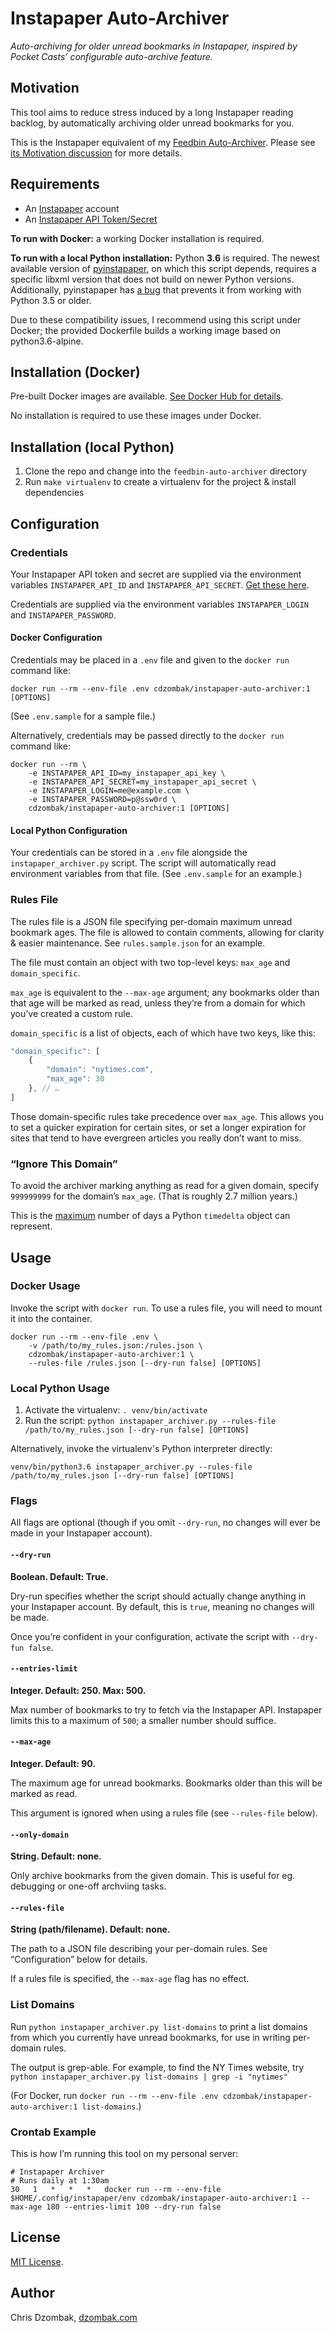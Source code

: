 # Instapaper Auto-Archiver

*Auto-archiving for older unread bookmarks in Instapaper, inspired by Pocket Casts’ configurable auto-archive feature.*

## Motivation

This tool aims to reduce stress induced by a long Instapaper reading backlog, by automatically archiving older unread bookmarks for you.

This is the Instapaper equivalent of my [Feedbin Auto-Archiver](https://github.com/cdzombak/feedbin-auto-archiver). Please see [its Motivation discussion](https://github.com/cdzombak/feedbin-auto-archiver/blob/master/README.md#motivation) for more details.

## Requirements

- An [Instapaper](https://www.instapaper.com/) account
- An [Instapaper API Token/Secret](https://www.instapaper.com/main/request_oauth_consumer_token)

**To run with Docker:** a working Docker installation is required.

**To run with a local Python installation:** Python **3.6** is required. The newest available version of [pyinstapaper](https://pypi.org/project/pyinstapaper/), on which this script depends, requires a specific libxml version that does not build on newer Python versions. Additionally, pyinstapaper has [a bug](https://github.com/mdorn/pyinstapaper/pull/7) that prevents it from working with Python 3.5 or older.

Due to these compatibility issues, I recommend using this script under Docker; the provided Dockerfile builds a working image based on python3.6-alpine.

## Installation (Docker)

Pre-built Docker images are available. [See Docker Hub for details](https://hub.docker.com/r/cdzombak/instapaper-auto-archiver).

No installation is required to use these images under Docker.

## Installation (local Python)

1. Clone the repo and change into the `feedbin-auto-archiver` directory
2. Run `make virtualenv` to create a virtualenv for the project & install dependencies

## Configuration

### Credentials

Your Instapaper API token and secret are supplied via the environment variables `INSTAPAPER_API_ID` and `INSTAPAPER_API_SECRET`. [Get these here](https://www.instapaper.com/main/request_oauth_consumer_token).

Credentials are supplied via the environment variables `INSTAPAPER_LOGIN` and `INSTAPAPER_PASSWORD`.

#### Docker Configuration

Credentials may be placed in a `.env` file and given to the `docker run` command like:

```shell
docker run --rm --env-file .env cdzombak/instapaper-auto-archiver:1 [OPTIONS]
```

(See `.env.sample` for a sample file.)

Alternatively, credentials may be passed directly to the `docker run` command like:

```shell
docker run --rm \
    -e INSTAPAPER_API_ID=my_instapaper_api_key \
    -e INSTAPAPER_API_SECRET=my_instapaper_api_secret \
    -e INSTAPAPER_LOGIN=me@example.com \
    -e INSTAPAPER_PASSWORD=p@ssw0rd \
    cdzombak/instapaper-auto-archiver:1 [OPTIONS]
```

#### Local Python Configuration

Your credentials can be stored in a `.env` file alongside the `instapaper_archiver.py` script. The script will automatically read environment variables from that file. (See `.env.sample` for an example.)

### Rules File

The rules file is a JSON file specifying per-domain maximum unread bookmark ages. The file is allowed to contain comments, allowing for clarity & easier maintenance. See `rules.sample.json` for an example.

The file must contain an object with two top-level keys: `max_age` and `domain_specific`.

`max_age` is equivalent to the `--max-age` argument; any bookmarks older than that age will be marked as read, unless they’re from a domain for which you’ve created a custom rule.

`domain_specific` is a list of objects, each of which have two keys, like this:

```javascript
"domain_specific": [
    {
        "domain": "nytimes.com",
        "max_age": 30
    }, // …
]
```

Those domain-specific rules take precedence over `max_age`. This allows you to set a quicker expiration for certain sites, or set a longer expiration for sites that tend to have evergreen articles you really don’t want to miss.

### “Ignore This Domain”

To avoid the archiver marking anything as read for a given domain, specify `999999999` for the domain’s `max_age`. (That is roughly 2.7 million years.)

This is the [maximum](https://docs.python.org/3/library/datetime.html#datetime.timedelta.max) number of days a Python `timedelta` object can represent.

## Usage

### Docker Usage

Invoke the script with `docker run`. To use a rules file, you will need to mount it into the container.

```shell
docker run --rm --env-file .env \
    -v /path/to/my_rules.json:/rules.json \
    cdzombak/instapaper-auto-archiver:1 \
    --rules-file /rules.json [--dry-run false] [OPTIONS]
```

### Local Python Usage

1. Activate the virtualenv: `. venv/bin/activate`
2. Run the script: `python instapaper_archiver.py --rules-file /path/to/my_rules.json [--dry-run false] [OPTIONS]`

Alternatively, invoke the virtualenv's Python interpreter directly:

```shell
venv/bin/python3.6 instapaper_archiver.py --rules-file /path/to/my_rules.json [--dry-run false] [OPTIONS]
```

### Flags

All flags are optional (though if you omit `--dry-run`, no changes will ever be made in your Instapaper account).

#### `--dry-run`

**Boolean. Default: True.**

Dry-run specifies whether the script should actually change anything in your Instapaper account. By default, this is `true`, meaning no changes will be made.

Once you’re confident in your configuration, activate the script with `--dry-fun false`.

#### `--entries-limit`

**Integer. Default: 250. Max: 500.**

Max number of bookmarks to try to fetch via the Instapaper API. Instapaper limits this to a maximum of `500`; a smaller number should suffice.

#### `--max-age`

**Integer. Default: 90.**

The maximum age for unread bookmarks. Bookmarks older than this will be marked as read.

This argument is ignored when using a rules file (see `--rules-file` below).

#### `--only-domain`

**String. Default: none.**

Only archive bookmarks from the given domain. This is useful for eg. debugging or one-off archviing tasks.

#### `--rules-file`

**String (path/filename). Default: none.**

The path to a JSON file describing your per-domain rules. See “Configuration” below for details.

If a rules file is specified, the `--max-age` flag has no effect.

### List Domains

Run `python instapaper_archiver.py list-domains` to print a list domains from which you currently have unread bookmarks, for use in writing per-domain rules.

The output is grep-able. For example, to find the NY Times website, try `python instapaper_archiver.py list-domains | grep -i "nytimes"`

(For Docker, run `docker run --rm --env-file .env cdzombak/instapaper-auto-archiver:1 list-domains`.)

### Crontab Example

This is how I’m running this tool on my personal server:

```text
# Instapaper Archiver
# Runs daily at 1:30am
30   1   *   *   *   docker run --rm --env-file $HOME/.config/instapaper/env cdzombak/instapaper-auto-archiver:1 --max-age 180 --entries-limit 100 --dry-run false
```

## License

[MIT License](https://choosealicense.com/licenses/mit/#).

## Author

Chris Dzombak, [dzombak.com](https://www.dzombak.com)
